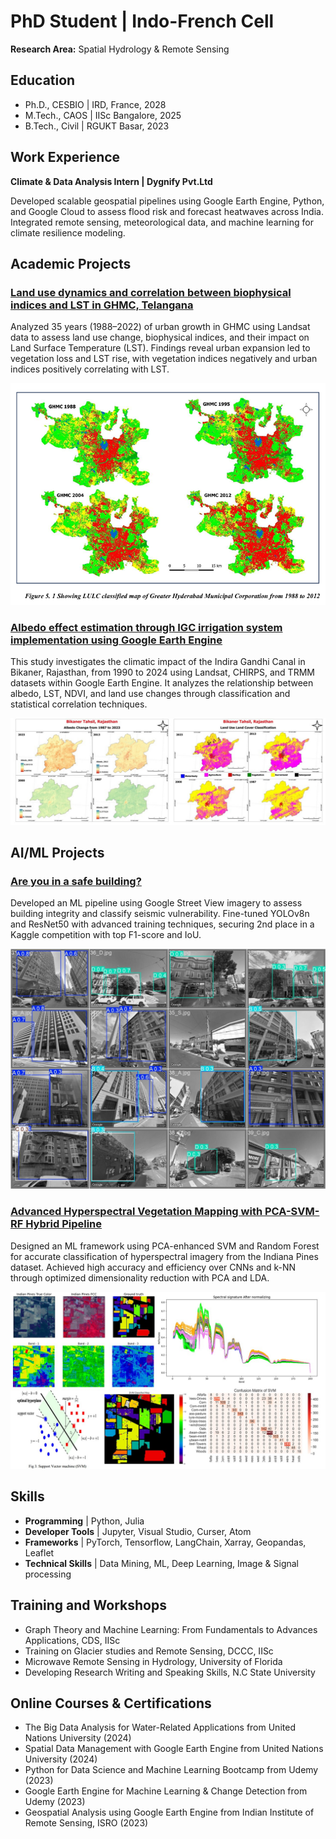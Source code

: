 # PhD Student | Indo-French Cell

**Research Area:** Spatial Hydrology & Remote Sensing

## Education
- Ph.D., CESBIO    | IRD, France, 2028					       		
- M.Tech., CAOS    | IISc Bangalore, 2025	 			        		
- B.Tech., Civil   | RGUKT Basar, 2023

## Work Experience
**Climate & Data Analysis Intern | Dygnify Pvt.Ltd** 

Developed scalable geospatial pipelines using Google Earth Engine, Python, and Google Cloud to assess flood risk and forecast heatwaves across India. Integrated remote sensing, meteorological data, and machine learning for climate resilience modeling.

## Academic Projects

### [Land use dynamics and correlation between biophysical indices and LST in GHMC, Telangana](https://github.com/pavankz/Land-use-dynamics-and-correlation-between-biophysical-indices-and-Land-Surface-Temperature)
Analyzed 35 years (1988–2022) of urban growth in GHMC using Landsat data to assess land use change, biophysical indices, and their impact on Land Surface Temperature (LST). Findings reveal urban expansion led to vegetation loss and LST rise, with vegetation indices negatively and urban indices positively correlating with LST.


![GHMC LULC](/assests/Img/land_use_dynamics.png)

### [Albedo effect estimation through IGC irrigation system implementation using Google Earth Engine](https://github.com/pavankz/Estimating-Albedo-effect-manipulation-by-the-implementation-of-IGC-irrigation-system)
This study investigates the climatic impact of the Indira Gandhi Canal in Bikaner, Rajasthan, from 1990 to 2024 using Landsat, CHIRPS, and TRMM datasets within Google Earth Engine. It analyzes the relationship between albedo, LST, NDVI, and land use changes through classification and statistical correlation techniques.


![Albedo Change and LULC](/assests/Img/albedo_lulc.jpg)

## AI/ML Projects
### [Are you in a safe building?](https://github.com/pavankz/Building_Classification_with_YOLO)
Developed an ML pipeline using Google Street View imagery to assess building integrity and classify seismic vulnerability. Fine-tuned YOLOv8n and ResNet50 with advanced training techniques, securing 2nd place in a Kaggle competition with top F1-score and IoU.


![Building Classification](/assests/Img/safe_building.jpg)

### [Advanced Hyperspectral Vegetation Mapping with PCA-SVM-RF Hybrid Pipeline](https://github.com/pavankz/Enhancing-Vegetation-Classification-through-hyperspectral-remote-sensing)
Designed an ML framework using PCA-enhanced SVM and Random Forest for accurate classification of hyperspectral imagery from the Indiana Pines dataset. Achieved high accuracy and efficiency over CNNs and k-NN through optimized dimensionality reduction with PCA and LDA.


![Image Classification](/assests/Img/hyperspectral_classification.jpg)

## Skills
- **Programming**      | Python, Julia
- **Developer Tools**  | Jupyter, Visual Studio, Curser, Atom
- **Frameworks**       | PyTorch, Tensorflow, LangChain, Xarray, Geopandas, Leaflet
- **Technical Skills** | Data Mining, ML, Deep Learning, Image & Signal processing

## Training and Workshops
- Graph Theory and Machine Learning: From Fundamentals to Advances Applications, CDS, IISc
- Training on Glacier studies and Remote Sensing, DCCC, IISc
- Microwave Remote Sensing in Hydrology, University of Florida
- Developing Research Writing and Speaking Skills, N.C State University

## Online Courses & Certifications
- The Big Data Analysis for Water-Related Applications from United Nations University (2024)
- Spatial Data Management with Google Earth Engine from United Nations University (2024)
- Python for Data Science and Machine Learning Bootcamp from Udemy (2023)
- Google Earth Engine for Machine Learning & Change Detection from Udemy (2023)
- Geospatial Analysis using Google Earth Engine from Indian Institute of Remote Sensing, ISRO (2023)

